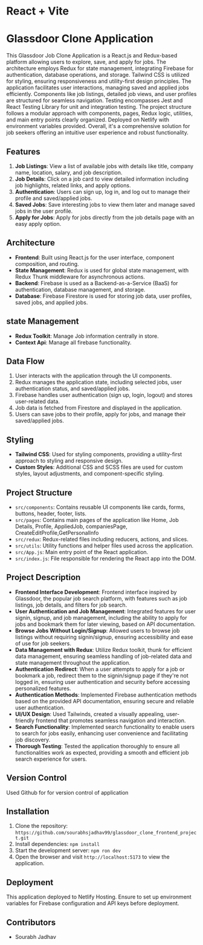# React + Vite

# Glassdoor Clone Application

This Glassdoor Job Clone Application is a React.js and Redux-based platform allowing users to explore, save, and apply for jobs. The architecture employs Redux for state management, integrating Firebase for authentication, database operations, and storage. Tailwind CSS is utilized for styling, ensuring responsiveness and utility-first design principles. The application facilitates user interactions, managing saved and applied jobs efficiently. Components like job listings, detailed job views, and user profiles are structured for seamless navigation. Testing encompasses Jest and React Testing Library for unit and integration testing. The project structure follows a modular approach with components, pages, Redux logic, utilities, and main entry points clearly organized. Deployed on Netlify with environment variables provided. Overall, it's a comprehensive solution for job seekers offering an intuitive user experience and robust functionality.

## Features

1. **Job Listings**: View a list of available jobs with details like title, company name, location, salary, and job description.
2. **Job Details**: Click on a job card to view detailed information including job highlights, related links, and apply options.
3. **Authentication**: Users can sign up, log in, and log out to manage their profile and saved/applied jobs.
4. **Saved Jobs**: Save interesting jobs to view them later and manage saved jobs in the user profile.
5. **Apply for Jobs**: Apply for jobs directly from the job details page with an easy apply option.

## Architecture

- **Frontend**: Built using React.js for the user interface, component composition, and routing.
- **State Management**: Redux is used for global state management, with Redux Thunk middleware for asynchronous actions.
- **Backend**: Firebase is used as a Backend-as-a-Service (BaaS) for authentication, database management, and storage.
- **Database**: Firebase Firestore is used for storing job data, user profiles, saved jobs, and applied jobs.

## state Management

- **Redux Toolkit**: Manage Job information centrally in store.
- **Context Api**: Manage all firebase functionality.

## Data Flow

1. User interacts with the application through the UI components.
2. Redux manages the application state, including selected jobs, user authentication status, and saved/applied jobs.
3. Firebase handles user authentication (sign up, login, logout) and stores user-related data.
4. Job data is fetched from Firestore and displayed in the application.
5. Users can save jobs to their profile, apply for jobs, and manage their saved/applied jobs.

## Styling

- **Tailwind CSS**: Used for styling components, providing a utility-first approach to styling and responsive design.
- **Custom Styles**: Additional CSS and SCSS files are used for custom styles, layout adjustments, and component-specific styling.

## Project Structure

- `src/components`: Contains reusable UI components like cards, forms, buttons, header, footer, lists.
- `src/pages`: Contains main pages of the application like Home, Job Details, Profile, AppliedJob, companiesPage, CreateEditProfile,GetPersonalInfo
- `src/redux`: Redux-related files including reducers, actions, and slices.
- `src/utils`: Utility functions and helper files used across the application.
- `src/App.js`: Main entry point of the React application.
- `src/index.js`: File responsible for rendering the React app into the DOM.

## Project Description

- **Frontend Interface Development**: Frontend interface inspired by Glassdoor, the popular job search platform, with features such as job listings, job details, and filters for job search.
- **User Authentication and Job Management**: Integrated features for user signin, signup, and job management, including the ability to apply for jobs and bookmark them for later viewing, based on API documentation.
- **Browse Jobs Without Login/Signup**: Allowed users to browse job listings without requiring signin/signup, ensuring accessibility and ease of use for job seekers.
- **Data Management with Redux**: Utilize Redux toolkit, thunk for efficient data management, ensuring seamless handling of job-related data and state management throughout the application.
- **Authentication Redirect**: When a user attempts to apply for a job or bookmark a job, redirect them to the signin/signup page if they're not logged in, ensuring user authentication and security before accessing personalized features.
- **Authentication Methods**: Implemented Firebase authentication methods based on the provided API documentation, ensuring secure and reliable user authentication.
- **UI/UX Design**: Used Tailwinds, created a visually appealing, user-friendly frontend that promotes seamless navigation and interaction.
- **Search Functionality**: Implemented search functionality to enable users to search for jobs easily, enhancing user convenience and facilitating job discovery.
- **Thorough Testing**: Tested the application thoroughly to ensure all functionalities work as expected, providing a smooth and efficient job search experience for users.

## Version Control

Used Github for for version control of application

## Installation

1. Clone the repository: `https://github.com/sourabhsjadhav99/glassdoor_clone_frontend_project.git`
2. Install dependencies: `npm install`
3. Start the development server: `npm ron dev`
4. Open the browser and visit `http://localhost:5173` to view the application.

## Deployment

This application deployed to Netlify Hosting. Ensure to set up environment variables for Firebase configuration and API keys before deployment.

## Contributors

- Sourabh Jadhav

